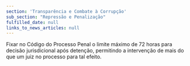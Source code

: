 ```yaml
---
section: 'Transparência e Combate à Corrupção'
sub_section: "Repressão e Penalização"
fulfilled_date: null
links_to_news_articles: null
---
```


Fixar no Código do Processo Penal o limite máximo de 72 horas para decisão jurisdicional após detenção, permitindo a intervenção de mais do que um juiz no processo para tal efeito.